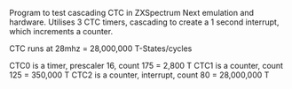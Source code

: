 Program to test cascading CTC in ZXSpectrum Next emulation and hardware.
Utilises 3 CTC timers, cascading to create a 1 second interrupt, which increments a counter.

CTC runs at 28mhz = 28,000,000 T-States/cycles

CTC0 is a timer, prescaler 16, count 175 = 2,800 T
CTC1 is a counter, count 125 = 350,000 T
CTC2 is a counter, interrupt, count 80 = 28,000,000 T
